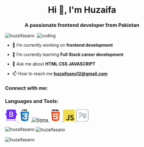 <h1 align="center">Hi 👋, I'm Huzaifa</h1>
<h3 align="center">A passionate frontend developer from Pakistan</h3>

<img align="right" alt="coding" width="400" src="https://cdn.pfps.gg/banners/1917-snow.gif">
  
<p align="left"> <img src="https://komarev.com/ghpvc/?username=huzaifasano&label=Profile%20views&color=0e75b6&style=flat" alt="huzaifasano" /> </p>

- 🔭 I’m currently working on **frontend development**

- 🌱 I’m currently learning **Full Stack career development**

- 💬 Ask me about **HTML CSS JAVASCRIPT**

- 📫 How to reach me **huzaifsano12@gmail.com**

<h3 align="left">Connect with me:</h3>
<p align="left">
</p>

<h3 align="left">Languages and Tools:</h3>
<p align="left"> <a href="https://getbootstrap.com" target="_blank" rel="noreferrer"> <img src="https://raw.githubusercontent.com/devicons/devicon/master/icons/bootstrap/bootstrap-plain-wordmark.svg" alt="bootstrap" width="40" height="40"/> </a> <a href="https://www.w3schools.com/css/" target="_blank" rel="noreferrer"> <img src="https://raw.githubusercontent.com/devicons/devicon/master/icons/css3/css3-original-wordmark.svg" alt="css3" width="40" height="40"/> </a> <a href="https://www.figma.com/" target="_blank" rel="noreferrer"> <img src="https://www.vectorlogo.zone/logos/figma/figma-icon.svg" alt="figma" width="40" height="40"/> </a> <a href="https://www.w3.org/html/" target="_blank" rel="noreferrer"> <img src="https://raw.githubusercontent.com/devicons/devicon/master/icons/html5/html5-original-wordmark.svg" alt="html5" width="40" height="40"/> </a> <a href="https://developer.mozilla.org/en-US/docs/Web/JavaScript" target="_blank" rel="noreferrer"> <img src="https://raw.githubusercontent.com/devicons/devicon/master/icons/javascript/javascript-original.svg" alt="javascript" width="40" height="40"/> </a> <a href="https://www.photoshop.com/en" target="_blank" rel="noreferrer"> <img src="https://raw.githubusercontent.com/devicons/devicon/master/icons/photoshop/photoshop-line.svg" alt="photoshop" width="40" height="40"/> </a> </p>

<p><img align="left" src="https://github-readme-stats.vercel.app/api/top-langs?username=huzaifasano&show_icons=true&locale=en&layout=compact" alt="huzaifasano" /></p>

<p>&nbsp;<img align="center" src="https://github-readme-stats.vercel.app/api?username=huzaifasano&show_icons=true&locale=en" alt="huzaifasano" /></p>

<p><img align="center" src="https://github-readme-streak-stats.herokuapp.com/?user=huzaifasano&" alt="huzaifasano" /></p>
